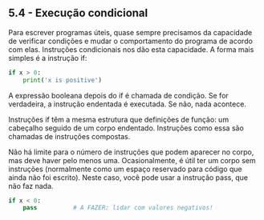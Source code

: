 ## 5.4 - Execução condicional

Para escrever programas úteis, quase sempre precisamos da capacidade de verificar condições e mudar o comportamento do programa de acordo com elas. Instruções condicionais nos dão esta capacidade. A forma mais simples é a instrução if:

```python
if x > 0:
    print('x is positive')
```

A expressão booleana depois do if é chamada de condição. Se for verdadeira, a instrução endentada é executada. Se não, nada acontece.

Instruções if têm a mesma estrutura que definições de função: um cabeçalho seguido de um corpo endentado. Instruções como essa são chamadas de instruções compostas.

Não há limite para o número de instruções que podem aparecer no corpo, mas deve haver pelo menos uma. Ocasionalmente, é útil ter um corpo sem instruções (normalmente como um espaço reservado para código que ainda não foi escrito). Neste caso, você pode usar a instrução pass, que não faz nada.

```python
if x < 0:
    pass          # A FAZER: lidar com valores negativos!
```
